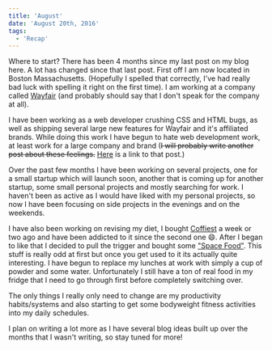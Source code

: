```yaml
---
title: 'August'
date: 'August 20th, 2016'
tags:
  - 'Recap'
---
```


Where to start? There has been 4 months since my last post on my blog here. A
lot has changed since that last post. First off I am now located in Boston
Massachusetts. (Hopefully I spelled that correctly, I've had really bad luck
with spelling it right on the first time). I am working at a company called
[Wayfair](http://wayfair.com) (and probably should say that I don't speak for
the company at all).

I have been working as a web developer crushing CSS and HTML bugs, as well as
shipping several large new features for Wayfair and it's affiliated brands.
While doing this work I have begun to hate web development work, at least work
for a large company and brand (<s>I will probably write another post about these
feelings.</s> <a href="/post/Web-Development-Sucks">Here</a> is a link to that
post.)

Over the past few months I have been working on several projects, one for a
small startup which will launch soon, another that is coming up for another
startup, some small personal projects and mostly searching for work. I haven't
been as active as I would have liked with my personal projects, so now I have
been focusing on side projects in the evenings and on the weekends.

I have also been working on revising my diet, I bought
[Coffiest](https://www.soylent.com/product/coffiest/) a week or two ago and have
been addicted to it since the second one 😄. After I began to like that I
decided to pull the trigger and bought some
["Space Food"](https://www.spacenutrientsstation.com). This stuff is really odd
at first but once you get used to it its actually quite interesting. I have
begun to replace my lunches at work with simply a cup of powder and some water.
Unfortunately I still have a ton of real food in my fridge that I need to go
through first before completely switching over.

The only things I really only need to change are my productivity habits/systems
and also starting to get some bodyweight fitness activities into my daily
schedules.

I plan on writing a lot more as I have several blog ideas built up over the
months that I wasn't writing, so stay tuned for more!
